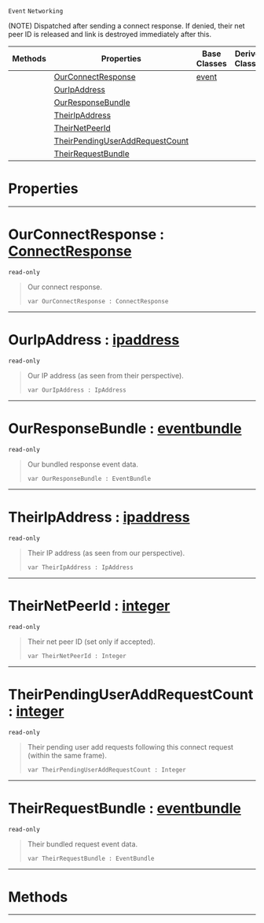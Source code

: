  `Event` `Networking`



(NOTE) Dispatched after sending a connect response. If denied, their net peer ID is released and link is destroyed immediately after this.

|Methods|Properties|Base Classes|Derived Classes|
|---|---|---|---|
| |[ OurConnectResponse](https://github.com/PlasmaEngine/PlasmaDocs/tree/master/docs/C%2B%2B/code_reference/class_reference/netpeersentconnectresponse.markdown#ourconnectresponse-plasma)|[event](https://github.com/PlasmaEngine/PlasmaDocs/tree/master/docs/C%2B%2B/code_reference/class_reference/event.markdown)| |
| |[ OurIpAddress](https://github.com/PlasmaEngine/PlasmaDocs/tree/master/docs/C%2B%2B/code_reference/class_reference/netpeersentconnectresponse.markdown#ouripaddress-plasma-engine)| | |
| |[ OurResponseBundle](https://github.com/PlasmaEngine/PlasmaDocs/tree/master/docs/C%2B%2B/code_reference/class_reference/netpeersentconnectresponse.markdown#ourresponsebundle-plasma-e)| | |
| |[ TheirIpAddress](https://github.com/PlasmaEngine/PlasmaDocs/tree/master/docs/C%2B%2B/code_reference/class_reference/netpeersentconnectresponse.markdown#theiripaddress-plasma-engi)| | |
| |[ TheirNetPeerId](https://github.com/PlasmaEngine/PlasmaDocs/tree/master/docs/C%2B%2B/code_reference/class_reference/netpeersentconnectresponse.markdown#theirnetpeerid-plasma-engi)| | |
| |[ TheirPendingUserAddRequestCount](https://github.com/PlasmaEngine/PlasmaDocs/tree/master/docs/C%2B%2B/code_reference/class_reference/netpeersentconnectresponse.markdown#theirpendinguseraddreque)| | |
| |[ TheirRequestBundle](https://github.com/PlasmaEngine/PlasmaDocs/tree/master/docs/C%2B%2B/code_reference/class_reference/netpeersentconnectresponse.markdown#theirrequestbundle-plasma)| | |


 #  Properties


---  
 #  OurConnectResponse : [ConnectResponse](https://github.com/PlasmaEngine/PlasmaDocs/tree/master/docs/C%2B%2B/code_reference/enum_reference.markdown#connectresponse)

 `read-only`

> Our connect response.
> ``` lang=cpp, name=Lightning
> var OurConnectResponse : ConnectResponse


---  
 #  OurIpAddress : [ipaddress](https://github.com/PlasmaEngine/PlasmaDocs/tree/master/docs/C%2B%2B/code_reference/class_reference/ipaddress.markdown)

 `read-only`

> Our IP address (as seen from their perspective).
> ``` lang=cpp, name=Lightning
> var OurIpAddress : IpAddress


---  
 #  OurResponseBundle : [eventbundle](https://github.com/PlasmaEngine/PlasmaDocs/tree/master/docs/C%2B%2B/code_reference/class_reference/eventbundle.markdown)

 `read-only`

> Our bundled response event data.
> ``` lang=cpp, name=Lightning
> var OurResponseBundle : EventBundle


---  
 #  TheirIpAddress : [ipaddress](https://github.com/PlasmaEngine/PlasmaDocs/tree/master/docs/C%2B%2B/code_reference/class_reference/ipaddress.markdown)

 `read-only`

> Their IP address (as seen from our perspective).
> ``` lang=cpp, name=Lightning
> var TheirIpAddress : IpAddress


---  
 #  TheirNetPeerId : [integer](https://github.com/PlasmaEngine/PlasmaDocs/tree/master/docs/C%2B%2B/code_reference/lightning_base_types/integer.markdown)

 `read-only`

> Their net peer ID (set only if accepted).
> ``` lang=cpp, name=Lightning
> var TheirNetPeerId : Integer


---  
 #  TheirPendingUserAddRequestCount : [integer](https://github.com/PlasmaEngine/PlasmaDocs/tree/master/docs/C%2B%2B/code_reference/lightning_base_types/integer.markdown)

 `read-only`

> Their pending user add requests following this connect request (within the same frame).
> ``` lang=cpp, name=Lightning
> var TheirPendingUserAddRequestCount : Integer


---  
 #  TheirRequestBundle : [eventbundle](https://github.com/PlasmaEngine/PlasmaDocs/tree/master/docs/C%2B%2B/code_reference/class_reference/eventbundle.markdown)

 `read-only`

> Their bundled request event data.
> ``` lang=cpp, name=Lightning
> var TheirRequestBundle : EventBundle


---  
 #  Methods


---  
 

 